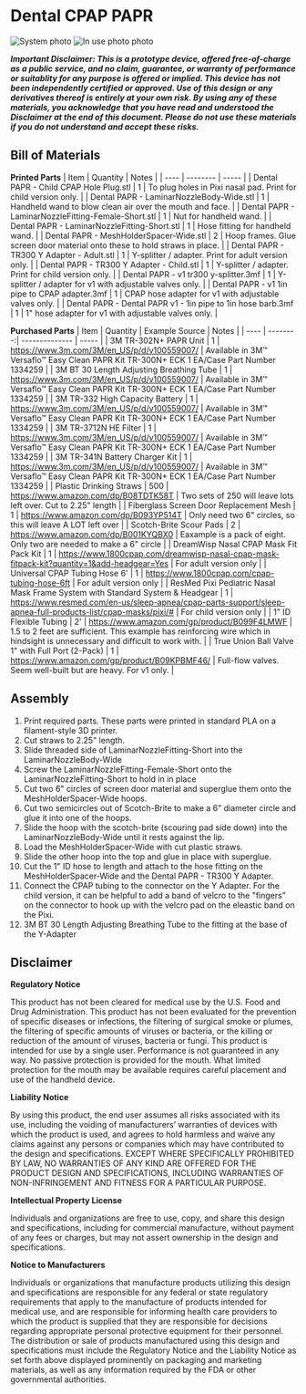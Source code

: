 # Dental CPAP PAPR

![System photo](/assets/dental-papr-system-doll.jpg)
![In use photo photo](/assets/adult-dental-papr-in-use.jpg)

***Important Disclaimer: This is a prototype device, offered free-of-charge as a public service, and no claim, guarantee, or warranty of performance or suitablity for any purpose is offered or implied.  This device has not been independently certified or approved.  Use of this design or any derivatives thereof is entirely at your own risk.  By using any of these materials, you acknowledge that you have read and understood the Disclaimer at the end of this document.  Please do not use these materials if you do not understand and accept these risks.***

## Bill of Materials

**Printed Parts**
| Item | Quantity | Notes |
| ---- | -------- | ----- |
| Dental PAPR - Child CPAP Hole Plug.stl | 1 | To plug holes in Pixi nasal pad. Print for child version only. |
| Dental PAPR - LaminarNozzleBody-Wide.stl | 1 | Handheld wand to blow clean air over the mouth and face. |
| Dental PAPR - LaminarNozzleFitting-Female-Short.stl | 1 | Nut for handheld wand. |
| Dental PAPR - LaminarNozzleFitting-Short.stl | 1 | Hose fitting for handheld wand. |
| Dental PAPR - MeshHolderSpacer-Wide.stl | 2 | Hoop frames. Glue screen door material onto these to hold straws in place. |
| Dental PAPR - TR300 Y Adapter - Adult.stl | 1 | Y-splitter / adapter. Print for adult version only. |
| Dental PAPR - TR300 Y Adapter - Child.stl | 1 | Y-splitter / adapter. Print for child version only. |
| Dental PAPR - v1 tr300 y-splitter.3mf | 1 | Y-splitter / adapter for v1 with adjustable valves only. |
| Dental PAPR - v1 1in pipe to CPAP adapter.3mf | 1 | CPAP hose adapter for v1 with adjustable valves only. |
| Dental PAPR - Dental PAPR v1 - 1in pipe to 1in hose barb.3mf | 1 | 1" hose adapter for v1 with adjustable valves only. |

**Purchased Parts**
| Item | Quantity | Example Source | Notes |
| ---- | --------:| -------------- | ----- |
| 3M TR-302N+ PAPR Unit | 1 | https://www.3m.com/3M/en_US/p/d/v100559007/ | Available in 3M™ Versaflo™ Easy Clean PAPR Kit TR-300N+ ECK 1 EA/Case Part Number 1334259 |
| 3M BT 30 Length Adjusting Breathing Tube | 1 | https://www.3m.com/3M/en_US/p/d/v100559007/ | Available in 3M™ Versaflo™ Easy Clean PAPR Kit TR-300N+ ECK 1 EA/Case Part Number 1334259 |
| 3M TR-332 High Capacity Battery | 1 | https://www.3m.com/3M/en_US/p/d/v100559007/ | Available in 3M™ Versaflo™ Easy Clean PAPR Kit TR-300N+ ECK 1 EA/Case Part Number 1334259 |
| 3M TR-3712N HE Filter | 1 | https://www.3m.com/3M/en_US/p/d/v100559007/ | Available in 3M™ Versaflo™ Easy Clean PAPR Kit TR-300N+ ECK 1 EA/Case Part Number 1334259 |
| 3M TR-341N Battery Charger Kit | 1 | https://www.3m.com/3M/en_US/p/d/v100559007/ | Available in 3M™ Versaflo™ Easy Clean PAPR Kit TR-300N+ ECK 1 EA/Case Part Number 1334259 |
| Plastic Drinking Straws | 500 | https://www.amazon.com/dp/B08TDTK58T | Two sets of 250 will leave lots left over. Cut to 2.25" length |
| Fiberglass Screen Door Replacement Mesh | 1 | https://www.amazon.com/dp/B093YP514T | Only need two 6" circles, so this will leave A LOT left over |
| Scotch-Brite Scour Pads | 2 | https://www.amazon.com/dp/B001KYQBX0 | Eaxample is a pack of eight. Only two are needed to make a 6" circle |
| DreamWisp Nasal CPAP Mask Fit Pack Kit | 1 | https://www.1800cpap.com/dreamwisp-nasal-cpap-mask-fitpack-kit?quantity=1&add-headgear=Yes | For adult version only |
| Universal CPAP Tubing Hose 6' | 1 | https://www.1800cpap.com/cpap-tubing-hose-6ft | For adult version only |
| ResMed Pixi Pediatric Nasal Mask Frame System with Standard System & Headgear | 1 | https://www.resmed.com/en-us/sleep-apnea/cpap-parts-support/sleep-apnea-full-products-list/cpap-masks/pixi/# | For child version only |
| 1" ID Flexible Tubing | 2' | https://www.amazon.com/gp/product/B099F4LMWF | 1.5 to 2 feet are sufficient. This example has reinforcing wire which in hindsight is unnecessary and difficult to work with. |
| True Union Ball Valve 1" with Full Port (2-Pack) | 1 | https://www.amazon.com/gp/product/B09KPBMF46/ | Full-flow valves. Seem well-built but are heavy. For v1 only. |

## Assembly
1. Print required parts. These parts were printed in standard PLA on a filament-style 3D printer.
2. Cut straws to 2.25" length.
3. Slide threaded side of LaminarNozzleFitting-Short into the LaminarNozzleBody-Wide
4. Screw the LaminarNozzleFitting-Female-Short onto the LaminarNozzleFitting-Short to hold in in place
5. Cut two 6" circles of screen door material and superglue them onto the MeshHolderSpacer-Wide hoops.
7. Cut two semicircles out of Scotch-Brite to make a 6" diameter circle and glue it into one of the hoops.
8. Slide the hoop with the scotch-brite (scouring pad side down) into the LaminarNozzleBody-Wide until it rests against the lip.
9. Load the MeshHolderSpacer-Wide with cut plastic straws.
10. Slide the other hoop into the top and glue in place with superglue.
11. Cut the 1" ID hose to length and attach to the hose fitting on the MeshHolderSpacer-Wide and the Dental PAPR - TR300 Y Adapter.
12. Connect the CPAP tubing to the connector on the Y Adapter. For the child version, it can be helpful to add a band of velcro to the "fingers" on the connector to hook up with the velcro pad on the eleastic band on the Pixi.
13. 3M BT 30 Length Adjusting Breathing Tube to the fitting at the base of the Y-Adapter

## Disclaimer
**Regulatory Notice**

This product has not been cleared for medical use by the U.S. Food and Drug Administration. This product has not been evaluated for the prevention of specific diseases or infections, the filtering of surgical smoke or plumes, the filtering of specific amounts of viruses or bacteria, or the killing or reduction of the amount of viruses, bacteria or fungi. This product is intended for use by a single user. Performance is not guaranteed in any way. No passive protection is provided for the mouth. What limited protection for the mouth may be available requires careful placement and use of the handheld device.

**Liability Notice**

By using this product, the end user assumes all risks associated with its use, including the voiding of manufacturers’ warranties of devices with which the product is used, and agrees to hold harmless and waive any claims against any persons or companies which may have contributed to the design and specifications. EXCEPT WHERE SPECIFICALLY PROHIBITED BY LAW, NO WARRANTIES OF ANY KIND ARE OFFERED FOR THE PRODUCT DESIGN AND SPECIFICATIONS, INCLUDING WARRANTIES OF NON-INFRINGEMENT AND FITNESS FOR A PARTICULAR PURPOSE.

**Intellectual Property License**

Individuals and organizations are free to use, copy, and share this design and specifications, including for commercial manufacture, without payment of any fees or charges, but may not assert ownership in the design and specifications.

**Notice to Manufacturers**

Individuals or organizations that manufacture products utilizing this design and specifications are responsible for any federal or state regulatory requirements that apply to the manufacture of products intended for medical use, and are responsible for informing health care providers to which the product is supplied that they are responsible for decisions regarding appropriate personal protective equipment for their personnel. The distribution or sale of products manufactured using this design and specifications must include the Regulatory Notice and the Liability Notice as set forth above displayed prominently on packaging and marketing materials, as well as any information required by the FDA or other governmental authorities.

